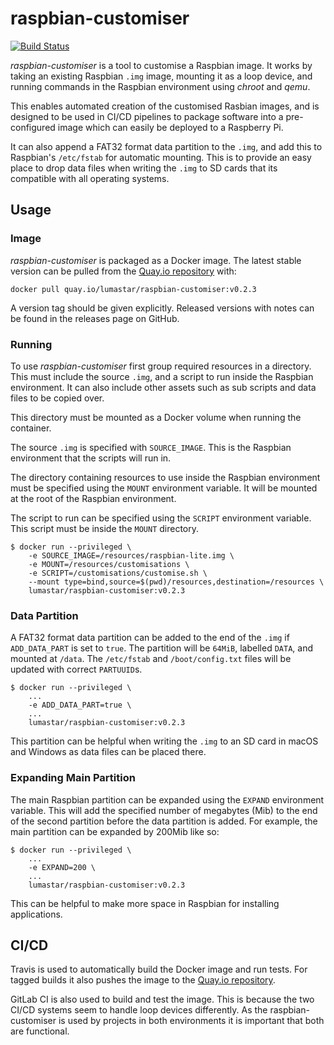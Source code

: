 # raspbian-customiser

[![Build Status](https://travis-ci.com/lumastar/raspbian-customiser.svg?branch=master)](https://travis-ci.com/lumastar/raspbian-customiser)

*raspbian-customiser* is a tool to customise a Raspbian image.
It works by taking an existing Raspbian `.img` image,
mounting it as a loop device,
and running commands in the Raspbian environment using *chroot* and *qemu*.

This enables automated creation of the customised Rasbian images,
and is designed to be used in CI/CD pipelines to package software
into a pre-configured image which can easily be deployed to a Raspberry Pi.

It can also append a FAT32 format data partition to the `.img`,
and add this to Raspbian's `/etc/fstab` for automatic mounting.
This is to provide an easy place to drop data files when writing the `.img`
to SD cards that its compatible with all operating systems.

## Usage

### Image

*raspbian-customiser* is packaged as a Docker image.
The latest stable version can be pulled from the
[Quay.io repository](https://quay.io/repository/lumastar/raspbian-customiser)
with:

```
docker pull quay.io/lumastar/raspbian-customiser:v0.2.3
```

A version tag should be given explicitly.
Released versions with notes can be found in the releases page on GitHub.

### Running

To use *raspbian-customiser* first group required resources in a directory.
This must include the source `.img`,
and a script to run inside the Raspbian environment.
It can also include other assets such as sub scripts
and data files to be copied over.

This directory must be mounted as a Docker volume when running the container.

The source `.img` is specified with `SOURCE_IMAGE`.
This is the Raspbian environment that the scripts will run in.

The directory containing resources to use inside the Raspbian environment
must be specified using the `MOUNT` environment variable.
It will be mounted at the root of the Raspbian environment.

The script to run can be specified using the `SCRIPT` environment variable.
This script must be inside the `MOUNT` directory.

```
$ docker run --privileged \
    -e SOURCE_IMAGE=/resources/raspbian-lite.img \
    -e MOUNT=/resources/customisations \
    -e SCRIPT=/customisations/customise.sh \
    --mount type=bind,source=$(pwd)/resources,destination=/resources \
    lumastar/raspbian-customiser:v0.2.3
```

### Data Partition

A FAT32 format data partition can be added to the end of the `.img`
if `ADD_DATA_PART` is set to `true`.
The partition will be `64MiB`, labelled `DATA`, and mounted at `/data`.
The `/etc/fstab` and `/boot/config.txt` files will be updated
with correct `PARTUUID`s.

```
$ docker run --privileged \
    ...
    -e ADD_DATA_PART=true \
    ...
    lumastar/raspbian-customiser:v0.2.3
```

This partition can be helpful when writing the `.img` to an SD card in macOS
and Windows as data files can be placed there.

### Expanding Main Partition

The main Raspbian partition can be expanded
using the `EXPAND` environment variable.
This will add the specified number of megabytes (Mib)
to the end of the second partition before the data partition is added.
For example,
the main partition can be expanded by 200Mib like so:

```
$ docker run --privileged \
    ...
    -e EXPAND=200 \
    ...
    lumastar/raspbian-customiser:v0.2.3
```

This can be helpful to make more space in Raspbian for installing applications.

## CI/CD

Travis is used to automatically build the Docker image and run tests.
For tagged builds it also pushes the image to the
[Quay.io repository](https://quay.io/repository/lumastar/raspbian-customiser).

GitLab CI is also used to build and test the image.
This is because the two CI/CD systems seem to handle loop devices differently.
As the raspbian-customiser is used by projects in both environments
it is important that both are functional.
